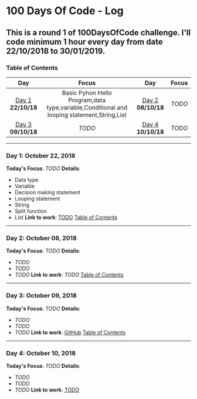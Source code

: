 # 100 Days Of Code - Log
## This is a round 1 of 100DaysOfCode challenge. I'll code minimum 1 hour every day from date 22/10/2018 to 30/01/2019.
<a name="toc"></a>
### Table of Contents 
|Day|Focus|Day|Focus|
|:---:|:-----:|:---:|:-----:|
|[Day 1](#day-1) **22/10/18**|Basic Pyhon Hello Program,data type,variable,Conditional and looping statement,String,List|[Day 2](#day-2) **08/10/18**| _TODO_ |
|[Day 3](#day-3) **09/10/18**|_TODO_ |[Day 4](#day-4) **10/10/18**| _TODO_ |
----------
<a name="day-1"></a>
### Day 1: October 22, 2018 
**Today's Focus**: _TODO_
**Details**:
 - Data type
 - Variable
 - Decision making statement
 - Looping statement
 - String
 - Split function
 - List
**Link to work**: [TODO]("")
[Table of Contents](#toc)
----------
<a name="day-2"></a>
### Day 2: October 08, 2018
**Today's Focus**: _TODO_
**Details**:
 - _TODO_
 - _TODO_
 - _TODO_
**Link to work**: _TODO_
[Table of Contents](#toc)
----------
<a name="day-3"></a>
### Day 3: October 09, 2018 
**Today's Focus**: _TODO_
**Details**:
 - _TODO_
 - _TODO_
 - _TODO_
**Link to work**: [GitHub]()
[Table of Contents](#toc)
----------
<a name="day-4"></a>
### Day 4: October 10, 2018 
**Today's Focus**: _TODO_
**Details**:
 - _TODO_
 - _TODO_
 - _TODO_
**Link to work**: [_TODO_]()